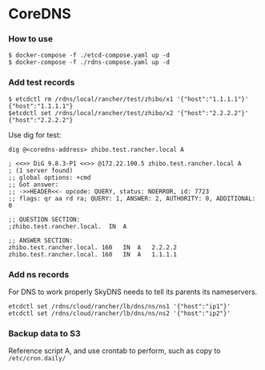# CoreDNS

### How to use

```
$ docker-compose -f ./etcd-compose.yaml up -d
$ docker-compose -f ./rdns-compose.yaml up -d
```

### Add test records

```
$ etcdctl rm /rdns/local/rancher/test/zhibo/x1 '{"host":"1.1.1.1"}'
{"host":"1.1.1.1"}
$etcdctl set /rdns/local/rancher/test/zhibo/x2 '{"host":"2.2.2.2"}'
{"host":"2.2.2.2"}
```

Use dig for test:

```
dig @<coredns-address> zhibo.test.rancher.local A

; <<>> DiG 9.8.3-P1 <<>> @172.22.100.5 zhibo.test.rancher.local A
; (1 server found)
;; global options: +cmd
;; Got answer:
;; ->>HEADER<<- opcode: QUERY, status: NOERROR, id: 7723
;; flags: qr aa rd ra; QUERY: 1, ANSWER: 2, AUTHORITY: 0, ADDITIONAL: 0

;; QUESTION SECTION:
;zhibo.test.rancher.local.	IN	A

;; ANSWER SECTION:
zhibo.test.rancher.local. 160	IN	A	2.2.2.2
zhibo.test.rancher.local. 160	IN	A	1.1.1.1
```


### Add ns records

For DNS to work properly SkyDNS needs to tell its parents its nameservers.

```
etcdctl set /rdns/cloud/rancher/lb/dns/ns/ns1 '{"host":"ip1"}'
etcdctl set /rdns/cloud/rancher/lb/dns/ns/ns2 '{"host":"ip2"}'
```

### Backup data to S3

Reference script A, and use crontab to perform, such as copy to `/etc/cron.daily/`
